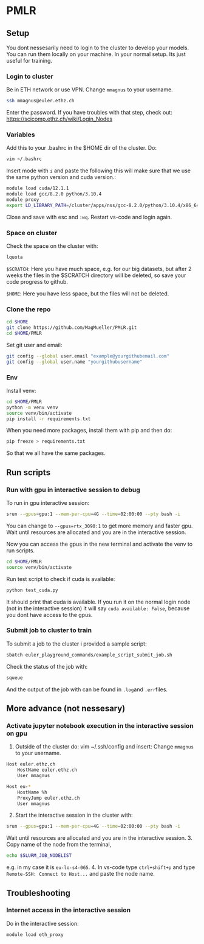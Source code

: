 # PMLR
## Setup

You dont nessesarily need to login to the cluster to develop your models. You can run them locally on your machine. In your normal setup.
Its just useful for training.

### Login to cluster
Be in ETH network or use VPN. Change `mmagnus` to your username. 
```bash
ssh mmagnus@euler.ethz.ch
```
Enter the password.
If you have troubles with that step, check out: https://scicomp.ethz.ch/wiki/Login_Nodes 


### Variables
Add this to your .bashrc in the $HOME dir of the cluster. Do:
```bash
vim ~/.bashrc
```
Insert mode with `i` and paste the following this will make sure that we use the same python version and cuda version.:
```bash
module load cuda/12.1.1
module load gcc/8.2.0 python/3.10.4
module proxy
export LD_LIBRARY_PATH=/cluster/apps/nss/gcc-8.2.0/python/3.10.4/x86_64/lib64:$LD_LIBRARY_PATH
```
Close and save with esc and `:wq`. Restart vs-code and login again.

### Space on cluster
Check the space on the cluster with:
```bash
lquota
```
`$SCRATCH`: Here you have much space, e.g. for our big datasets, but after 2 weeks the files in the $SCRATCH directory will be deleted, so save your code progress to github.

`$HOME`: Here you have less space, but the files will not be deleted.


### Clone the repo
```bash
cd $HOME
git clone https://github.com/MagMueller/PMLR.git
cd $HOME/PMLR
```
Set git user and email:
```bash
git config --global user.email "example@yourgithubemail.com"
git config --global user.name "yourgithubusername"
```

### Env
Install venv:
```bash
cd $HOME/PMLR
python -m venv venv
source venv/bin/activate
pip install -r requirements.txt
```
When you need more packages, install them with pip and then do:
```bash
pip freeze > requirements.txt
```
So that we all have the same packages.

## Run scripts
### Run with gpu in interactive session to debug
To run in gpu interactive session:

```bash
srun --gpus=gpu:1 --mem-per-cpu=4G --time=02:00:00 --pty bash -i 
```
You can change to `--gpus=rtx_3090:1` to get more memory and faster gpu.
Wait until resources are allocated and you are in the interactive session.

Now you can access the gpus in the new terminal and activate the venv to run scripts.
```bash
cd $HOME/PMLR
source venv/bin/activate
```

Run test script to check if cuda is available:
```bash
python test_cuda.py
```
It should print that cuda is available.
If you run it on the normal login node (not in the interactive session) it will say `cuda available: False`, because you dont have access to the gpus.

### Submit job to cluster to train
To submit a job to the cluster i provided a sample script:
```bash
sbatch euler_playground_commands/example_script_submit_job.sh
```
Check the status of the job with:
```bash
squeue 
```
And the output of the job with can be found in `.log`and `.err`files.



## More advance (not nessesary)
### Activate jupyter notebook execution in the interactive session on gpu
1. Outside of the cluster do: vim ~/.ssh/config and insert:
Change `mmagnus` to your username.

```bash
Host euler.ethz.ch
    HostName euler.ethz.ch
    User mmagnus

Host eu-*
    HostName %h
    ProxyJump euler.ethz.ch
    User mmagnus
``` 
2. Start the interactive session in the cluster with:
```bash
srun --gpus=gpu:1 --mem-per-cpu=4G --time=02:00:00 --pty bash -i 
```
Wait until resources are allocated and you are in the interactive session.
3. Copy name of the node from the terminal, 
```bash
echo $SLURM_JOB_NODELIST
```
e.g. in my case it is `eu-lo-s4-065`.
4. In vs-code type `ctrl+shift+p` and type `Remote-SSH: Connect to Host...` and paste the node name.



## Troubleshooting
### Internet access in the interactive session
Do in the interactive session:
```bash
module load eth_proxy
```

